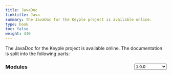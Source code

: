```yaml
---
title: JavaDoc
linktitle: Java
summary: The JavaDoc for the Keyple project is available online.
type: book
toc: false
weight: 410
---
```

The JavaDoc for the Keyple project is available online. The documentation is split into the following parts:

<div>
	<select id="version_selection" style="float: right;" onchange="selectVersion()">
	    <option>1.0.0</option>
		<option>1.0.0-alpha-1</option>
		<option>0.9.0</option>
		<option>0.8.1</option>
	</select>
	<h3>Modules</h3>
</div>
<ul id="module_list"></ul>
<script src="select-api-version.js"></script>
